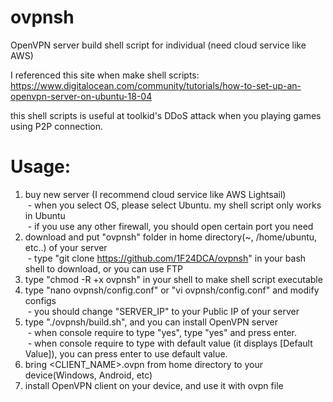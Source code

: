 # ovpnsh
OpenVPN server build shell script for individual (need cloud service like AWS)

I referenced this site when make shell scripts:
https://www.digitalocean.com/community/tutorials/how-to-set-up-an-openvpn-server-on-ubuntu-18-04

this shell scripts is useful at toolkid's DDoS attack when you playing games using P2P connection.

# Usage:
1. buy new server (I recommend cloud service like AWS Lightsail)  
&nbsp;- when you select OS, please select Ubuntu. my shell script only works in Ubuntu  
&nbsp;- if you use any other firewall, you should open certain port you need  
2. download and put "ovpnsh" folder in home directory(~, /home/ubuntu, etc..) of your server  
&nbsp;- type "git clone https://github.com/1F24DCA/ovpnsh" in your bash shell to download, or you can use FTP
3. type "chmod -R +x ovpnsh" in your shell to make shell script executable  
4. type "nano ovpnsh/config.conf" or "vi ovpnsh/config.conf" and modify configs  
&nbsp;- you should change "SERVER_IP" to your Public IP of your server  
5. type "./ovpnsh/build.sh", and you can install OpenVPN server  
&nbsp;- when console require to type "yes", type "yes" and press enter.  
&nbsp;- when console require to type with default value (it displays [Default Value]), you can press enter to use default value.  
6. bring <CLIENT_NAME>.ovpn from home directory to your device(Windows, Android, etc)  
7. install OpenVPN client on your device, and use it with ovpn file  
